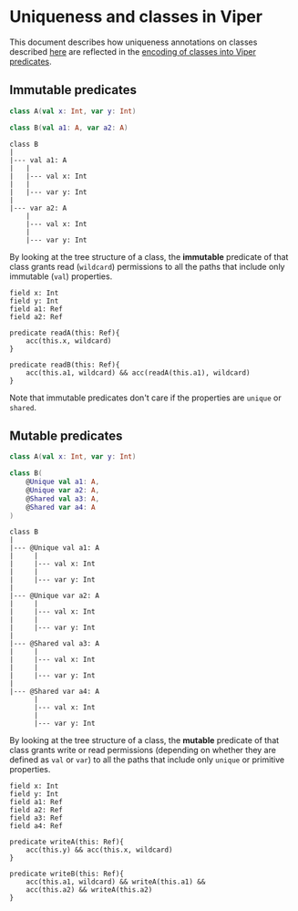 # Uniqueness and classes in Viper

This document describes how uniqueness annotations on classes
described [here](https://github.com/francescoo22/kt-uniqueness-system/blob/main/Kt-Uniqueness-System.pdf) are reflected
in the [encoding of classes into Viper predicates](../Design/classea-as-predicates.md).

## Immutable predicates

```kt
class A(val x: Int, var y: Int)

class B(val a1: A, var a2: A)
```

```
class B
|
|--- val a1: A
|   |
|   |--- val x: Int
|   |
|   |--- var y: Int
|
|--- var a2: A
    |
    |--- val x: Int
    |
    |--- var y: Int
```

By looking at the tree structure of a class, the **immutable** predicate of that class grants read (`wildcard`)
permissions to all the paths that include only immutable (`val`) properties.

```
field x: Int
field y: Int
field a1: Ref
field a2: Ref

predicate readA(this: Ref){
    acc(this.x, wildcard)
}

predicate readB(this: Ref){
    acc(this.a1, wildcard) && acc(readA(this.a1), wildcard)
}
```

Note that immutable predicates don't care if the properties are `unique` or `shared`.

## Mutable predicates

```kt
class A(val x: Int, var y: Int)

class B(
    @Unique val a1: A,
    @Unique var a2: A,
    @Shared val a3: A,
    @Shared var a4: A
)
```

```
class B
|
|--- @Unique val a1: A
|     |
|     |--- val x: Int
|     |
|     |--- var y: Int
|
|--- @Unique var a2: A
|     |
|     |--- val x: Int
|     | 
|     |--- var y: Int
|
|--- @Shared val a3: A
|     |
|     |--- val x: Int
|     |
|     |--- var y: Int
|
|--- @Shared var a4: A
      |
      |--- val x: Int
      | 
      |--- var y: Int
```

By looking at the tree structure of a class, the **mutable** predicate of that class grants write or read permissions
(depending on whether they are defined as `val` or `var`) to all the paths that include only `unique` or primitive
properties.

```
field x: Int
field y: Int
field a1: Ref
field a2: Ref
field a3: Ref
field a4: Ref

predicate writeA(this: Ref){
    acc(this.y) && acc(this.x, wildcard)
}

predicate writeB(this: Ref){
    acc(this.a1, wildcard) && writeA(this.a1) &&
    acc(this.a2) && writeA(this.a2)
}
```
